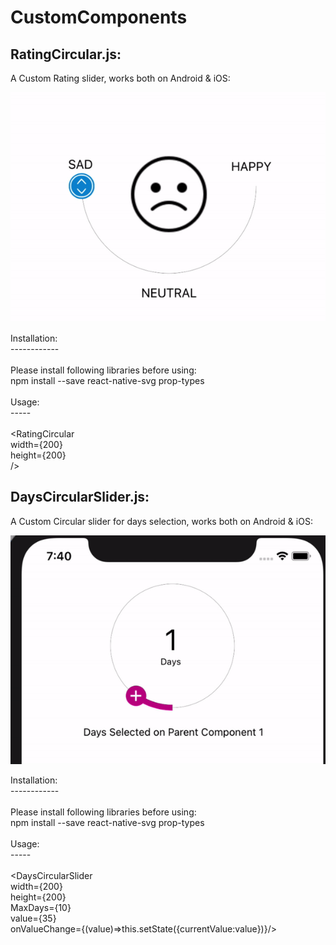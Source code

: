 # CustomComponents

RatingCircular.js:
-----------------

A Custom Rating slider, works both on Android & iOS:

![grab-landing-page](https://github.com/JamzWork/CustomComponents/blob/main/rating%20slider.gif)

Installation: <br />
------------ <br />
<br /> Please install following libraries before using:
<br /> npm install --save react-native-svg prop-types 
<br />
<br /> Usage: 
<br /> -----
<br /> 
<br /> <RatingCircular   
  width={200}   <br />
  height={200}  <br />  />


DaysCircularSlider.js:
---------------------

A Custom Circular slider for days selection, works both on Android & iOS:

![grab-landing-page](https://github.com/JamzWork/CustomComponents/blob/main/ezgif-4-9c077d095e0f.gif)

Installation: <br />
------------ <br />
<br /> Please install following libraries before using:
<br /> npm install --save react-native-svg prop-types
<br />
<br /> Usage: 
<br /> -----
<br /> 
<br /> <DaysCircularSlider   
  width={200}   <br />
  height={200}  <br />
  MaxDays={10}  <br />
  value={35}   <br />
  onValueChange={(value)=>this.setState({currentValue:value})}/>
